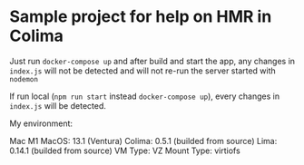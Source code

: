 # Sample project for help on HMR in Colima

Just run `docker-compose up` and after build and start the app, any changes in `index.js` will not be detected and will not re-run the server started with `nodemon`

If run local (`npm run start` instead `docker-compose up`), every changes in `index.js` will be detected.

My environment:

Mac M1
MacOS: 13.1 (Ventura)
Colima: 0.5.1 (builded from source)
Lima: 0.14.1 (builded from source)
VM Type: VZ
Mount Type: virtiofs
